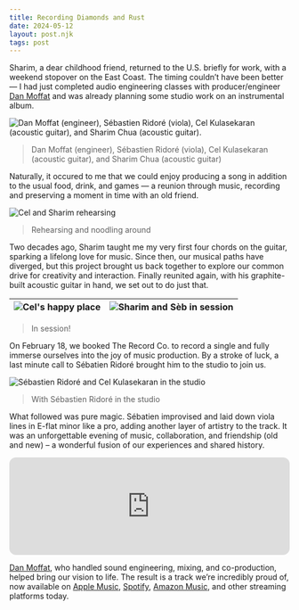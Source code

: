 ```yaml
---
title: Recording Diamonds and Rust
date: 2024-05-12
layout: post.njk
tags: post
---
```


Sharim, a dear childhood friend, returned to the U.S. briefly for work, with a weekend stopover on the East Coast. The timing couldn’t have been better — I had just completed audio engineering classes with producer/engineer [Dan Moffat][1] and was already planning some studio work on an instrumental album.

![Dan Moffat (engineer), Sébastien Ridoré (viola), Cel Kulasekaran (acoustic guitar), and Sharim Chua (acoustic guitar).](/assets/images/diamonds-session/more-is-more-cel-kulasekaran-sharim-chua-sebastien-ridore-dan-moffat.png)
> Dan Moffat (engineer), Sébastien Ridoré (viola), Cel Kulasekaran (acoustic guitar), and Sharim Chua (acoustic guitar)

Naturally, it occured to me that we could enjoy producing a song in addition to the usual food, drink, and games — a reunion through music, recording and preserving a moment in time with an old friend.

![Cel and Sharim rehearsing](/assets/images/diamonds-session/cel-and-sharim-rehearsal.jpg)
> Rehearsing and noodling around

Two decades ago, Sharim taught me my very first four chords on the guitar, sparking a lifelong love for music. Since then, our musical paths have diverged, but this project brought us back together to explore our common drive for creativity and interaction. Finally reunited again, with his graphite-built acoustic guitar in hand, we set out to do just that.

| ![Cel's happy place](/assets/images/diamonds-session/cel-recording-leads.png) | ![Sharim and Sèb in session](/assets/images/diamonds-session/sharim-chua-and-sebastien-ridore-recording.png) 
| :--: | :--: |
> In session!

On February 18, we booked The Record Co. to record a single and fully immerse ourselves into the joy of music production. By a stroke of luck, a last minute call to Sébatien Ridoré brought him to the studio to join us.

![Sébastien Ridoré and Cel Kulasekaran in the studio](/assets/images/diamonds-session/cel-kulasekaran-and-sebastien-ridore.jpg)
> With Sébastien Ridoré in the studio

What followed was pure magic. Sébatien improvised and laid down viola lines in E-flat minor like a pro, adding another layer of artistry to the track. It was an unforgettable evening of music, collaboration, and friendship (old and new) – a wonderful fusion of our experiences and shared history.

<iframe height="175" width="100%" title="Media player" src="https://embed.music.apple.com/us/album/diamonds-and-rust/1739294506?i=1739294900&amp;itscg=30200&amp;itsct=music_box_player&amp;ls=1&amp;app=music&amp;mttnsubad=1739294900&amp;theme=light" id="embedPlayer" sandbox="allow-forms allow-popups allow-same-origin allow-scripts allow-top-navigation-by-user-activation" allow="autoplay *; encrypted-media *; clipboard-write" style="border: 0px; border-radius: 12px; width: 100%; height: 175px; max-width: 800px;"></iframe>

[Dan Moffat][1], who handled sound engineering, mixing, and co-production, helped bring our vision to life. The result is a track we’re incredibly proud of, now available on [<i class="fab fa-apple"></i> Apple Music][2], [<i class="fab fa-spotify"></i> Spotify][3], [<i class="fab fa-amazon"></i> Amazon Music][4], and other streaming platforms today. 


[1]: https://moffatsound.com
[2]: https://music.apple.com/us/album/diamonds-and-rust/1739294506?i=1739294900
[3]: https://open.spotify.com/track/2qe5XrJihnGB7qi2PZy0O9?si=38e6ca0840064685
[4]: https://amazon.com/music/player/albums/B0CZQ7DJN9?marketplaceId=ATVPDKIKX0DER&musicTerritory=US&ref=dm_sh_NyJtEzPdL1z5zFrgq6oxmBqIr&trackAsin=B0CZQ4TKXH
